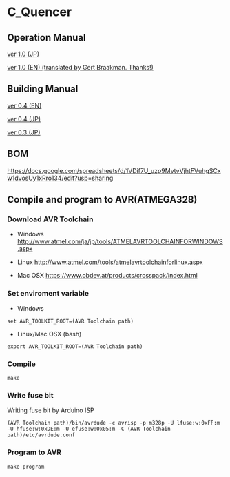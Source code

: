 # C_Quencer

## Operation Manual

[ver 1.0 (JP)](https://github.com/centrevillage/C_Quencer/raw/master/doc/C_Quencer_ver1.0_Manual_JP.pdf)

[ver 1.0 (EN) (translated by Gert Braakman. Thanks!)](https://drive.google.com/file/d/1PbINYRG8AjUML1afg6QGoEZxlJ-1_oPO/view?usp=sharing)


## Building Manual

[ver 0.4 (EN)](https://docs.google.com/document/d/1xHGQzJ4CwG-xsUguRl2wMdpgvsYHjSND6gInU8k3pP8/edit?usp=sharing)

[ver 0.4 (JP)](https://docs.google.com/document/d/1LNzIree1N4cUlGgIiVY1FijSOVP72S98gZMwPhDXNlw/edit?usp=sharing)

[ver 0.3 (JP)](https://docs.google.com/document/d/1b9S5hhJaEPMowWSLihDXAuJFFu3bsB46beQqKKnV82s/edit?usp=sharing)


## BOM
  https://docs.google.com/spreadsheets/d/1VDif7U_uzp9MytvVjhtFVuhgSCxw1dvosUy1xRro134/edit?usp=sharing

## Compile and program to AVR(ATMEGA328)

### Download AVR Toolchain

* Windows
  http://www.atmel.com/ja/jp/tools/ATMELAVRTOOLCHAINFORWINDOWS.aspx
* Linux
  http://www.atmel.com/tools/atmelavrtoolchainforlinux.aspx

* Mac OSX
  https://www.obdev.at/products/crosspack/index.html

### Set enviroment variable

* Windows
```
set AVR_TOOLKIT_ROOT=(AVR Toolchain path)
```

* Linux/Mac OSX (bash)
```
export AVR_TOOLKIT_ROOT=(AVR Toolchain path)
```

### Compile

```
make
```

### Write fuse bit

Writing fuse bit by Arduino ISP
```
(AVR Toolchain path)/bin/avrdude -c avrisp -p m328p -U lfuse:w:0xFF:m -U hfuse:w:0xDE:m -U efuse:w:0x05:m -C (AVR Toolchain path)/etc/avrdude.conf
```

### Program to AVR

```
make program
```
